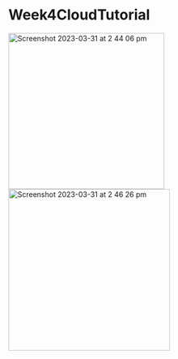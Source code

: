 # Week4CloudTutorial
<img width="308" alt="Screenshot 2023-03-31 at 2 44 06 pm" src="https://user-images.githubusercontent.com/109585801/229017611-edd2987f-9a76-4b4b-9646-31b459877122.png">
 <img width="319" alt="Screenshot 2023-03-31 at 2 46 26 pm" src="https://user-images.githubusercontent.com/109585801/229017758-08a10463-62c5-4ae4-91a8-a40eb5349f27.png">
